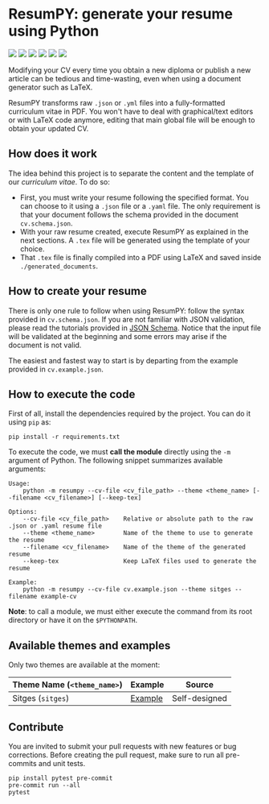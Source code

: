 # ResumPY: generate your resume using Python
[![](https://img.shields.io/github/v/release/davidalvarezdlt/resumpy)](https://github.com/davidalvarezdlt/resumpy/releases)
[![](https://github.com/davidalvarezdlt/resumpy/workflows/Unit%20Testing/badge.svg)](https://github.com/davidalvarezdlt/resumpy/actions?query=workflow%3A%22Unit+Testing%22)
[![](https://img.shields.io/badge/python-%3E3.7-blue)](https://www.python.org/)
[![](https://requires.io/github/davidalvarezdlt/resumpy/requirements.svg)](https://requires.io/github/davidalvarezdlt/resumpy/requirements/)
[![](https://www.codefactor.io/repository/github/davidalvarezdlt/resumpy/badge)](https://www.codefactor.io/repository/github/davidalvarezdlt/resumpy)
[![](https://img.shields.io/github/license/davidalvarezdlt/resumpy)](https://github.com/davidalvarezdlt/resumpy/blob/main/LICENSE)

Modifying your CV every time you obtain a new diploma or publish a new article
can be tedious and time-wasting, even when using a document generator such as
LaTeX.

ResumPY transforms raw `.json` or `.yml` files into a fully-formatted
curriculum vitae in PDF. You won't have to deal with graphical/text editors or
with LaTeX code anymore, editing that main global file will be enough to obtain
your updated CV.

## How does it work
The idea behind this project is to separate the content and the template of our
_curriculum vitae_. To do so:

+ First, you must write your resume following the specified format. You can
choose to it using a `.json` file or a `.yaml` file. The only requirement is
that your document follows the schema provided in the document
`cv.schema.json`.
+ With your raw resume created, execute ResumPY as explained in the next
sections. A `.tex` file will be generated using the template of your choice.
+ That `.tex` file is finally compiled into a PDF using LaTeX and saved inside
`./generated_documents`.

## How to create your resume
There is only one rule to follow when using ResumPY: follow the syntax
provided in `cv.schema.json`. If you are not familiar with JSON validation,
please read the tutorials provided in [JSON Schema](https://json-schema.org/).
Notice that the input file will be validated at the beginning and some errors
may arise if the document is not valid.

The easiest and fastest way to start is by departing from the example provided
in `cv.example.json`.

## How to execute the code
First of all, install the dependencies required by the project. You can do it
using `pip` as:

```
pip install -r requirements.txt
```

To execute the code, we must **call the module** directly using the `-m`
argument of Python. The following snippet summarizes available arguments:

```
Usage:
    python -m resumpy --cv-file <cv_file_path> --theme <theme_name> [--filename <cv_filename>] [--keep-tex]

Options:
    --cv-file <cv_file_path>    Relative or absolute path to the raw .json or .yaml resume file
    --theme <theme_name>        Name of the theme to use to generate the resume
    --filename <cv_filename>    Name of the theme of the generated resume
    --keep-tex                  Keep LaTeX files used to generate the resume

Example:
    python -m resumpy --cv-file cv.example.json --theme sitges --filename example-cv
```

**Note**: to call a module, we must either execute the command from its root
directory or have it on the `$PYTHONPATH`.

## Available themes and examples
Only two themes are available at the moment:

|Theme Name (`<theme_name>`)|Example|Source|
|-|-|-|
|Sitges (`sitges`)|[Example](/examples/sitges-example.pdf)|Self-designed|

## Contribute
You are invited to submit your pull requests with new features or bug
corrections. Before creating the pull request, make sure to run all pre-commits
and unit tests.

```
pip install pytest pre-commit
pre-commit run --all
pytest
```